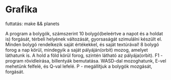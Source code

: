 # Grafika
futtatás: make && planets

A program a bolygók, számszerint 10 bolygó(beleértve a napot és a holdat is) forgását, térbeli helyének változását, gyorsaságát szimulálni készült el.
Minden bolygó rendelkezik saját értékekkel, és saját textúrával!
8 bolygó forog a nap körül, mindegyik a saját pályáján(orbit) mozog, amelyet láthatunk is. A hold a föld körül forog, szintén látható az pályája(orbit).
F1 - program rövidleírása, billentyák bemutatása.
WASD-dal mozoghatunk, E-vel mehetünk felfelé, és Q-val lefelé.
P - megállítjuk a bolygók mozgását, forgását.
